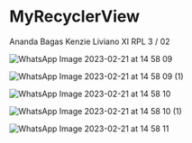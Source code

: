 # MyRecyclerView
Ananda Bagas Kenzie Liviano
XI RPL 3 / 02

![WhatsApp Image 2023-02-21 at 14 58 09](https://user-images.githubusercontent.com/105412597/220295861-cb66cfd3-90f6-467f-9493-7d12b8dbbcdb.jpeg)


![WhatsApp Image 2023-02-21 at 14 58 09 (1)](https://user-images.githubusercontent.com/105412597/220295882-8c1ad53a-50c3-4d6d-a917-9d87994dc0e8.jpeg)


![WhatsApp Image 2023-02-21 at 14 58 10](https://user-images.githubusercontent.com/105412597/220295905-1ab5aadd-c3d1-4403-b844-e64bc0589968.jpeg)


![WhatsApp Image 2023-02-21 at 14 58 10 (1)](https://user-images.githubusercontent.com/105412597/220295933-9127f4e6-36b6-4e12-8769-290f05f6906d.jpeg)


![WhatsApp Image 2023-02-21 at 14 58 11](https://user-images.githubusercontent.com/105412597/220295969-a2043e96-f487-4a5c-8945-5318298ca41e.jpeg)
